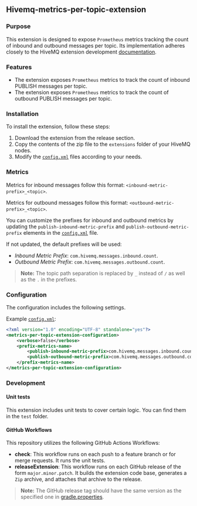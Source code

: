 ## Hivemq-metrics-per-topic-extension

### Purpose
This extension is designed to expose `Prometheus` metrics tracking the count of inbound and outbound messages per topic. Its implementation adheres closely to the HiveMQ extension development [documentation](https://docs.hivemq.com/hivemq/4.5/extensions/introduction.html).

### Features
- The extension exposes `Prometheus` metrics to track the count of inbound PUBLISH messages per topic.
- The extension exposes `Prometheus` metrics to track the count of outbound PUBLISH messages per topic.

### Installation
To install the extension, follow these steps:
1. Download the extension from the release section.
2. Copy the contents of the zip file to the `extensions` folder of your HiveMQ nodes.
3. Modify the [`config.xml`](src/hivemq-extension/conf/config.xml) files according to your needs.

### Metrics
Metrics for inbound messages follow this format: `<inbound-metric-prefix>_<topic>`.

Metrics for outbound messages follow this format: `<outbound-metric-prefix>_<topic>`.

You can customize the prefixes for inbound and outbound metrics by updating the `publish-inbound-metric-prefix` and `publish-outbound-metric-prefix` elements in the [`config.xml`](src/hivemq-extension/conf/config.xml) file. 

If not updated, the default prefixes will be used:

- *Inbound Metric Prefix*: `com.hivemq.messages.inbound.count`.
- *Outbound Metric Prefix*: `com.hivemq.messages.outbound.count`.

> **Note:**
> The topic path separation is replaced by `_` instead of `/` as well as the `.` in the prefixes.

### Configuration
The configuration includes the following settings.

Example [`config.xml`](src/hivemq-extension/conf/config.xml):
```xml
<?xml version="1.0" encoding="UTF-8" standalone="yes"?>
<metrics-per-topic-extension-configuration>
    <verbose>false</verbose>
    <prefix-metrics-name>
        <publish-inbound-metric-prefix>com.hivemq.messages.inbound.count</publish-inbound-metric-prefix>
        <publish-outbound-metric-prefix>com.hivemq.messages.outbound.count</publish-outbound-metric-prefix>
    </prefix-metrics-name>
</metrics-per-topic-extension-configuration>
```

### Development

#### Unit tests
This extension includes unit tests to cover certain logic. You can find them in the `test` folder.

#### GitHub Workflows
This repository utilizes the following GitHub Actions Workflows:

- **check**: This workflow runs on each push to a feature branch or for merge requests. It runs the unit tests.
- **releaseExtension**: This workflow runs on each GitHub release of the form `major.minor.patch`. It builds the extension code base, generates a `Zip` archive, and attaches that archive to the release.

> **Note:**
> The GitHub release tag should have the same version as the specified one in [gradle.properties](gradle.properties).